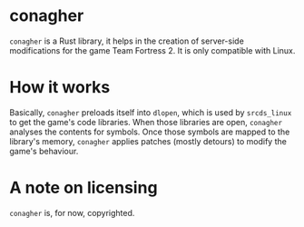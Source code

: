 # conagher

`conagher` is a Rust library, it helps in the creation of server-side modifications for the game Team Fortress 2.
It is only compatible with Linux.

# How it works

Basically, `conagher` preloads itself into `dlopen`, which is used by `srcds_linux` to get the game's code libraries.
When those libraries are open, `conagher` analyses the contents for symbols.
Once those symbols are mapped to the library's memory, `conagher` applies patches (mostly detours) to modify the game's behaviour.

# A note on licensing

`conagher` is, for now, copyrighted.
